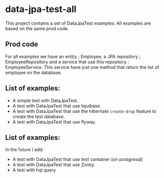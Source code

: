 # data-jpa-test-all
This project contains a set of DataJpaTest examples. All examples are based on the same prod code.

## Prod code
For all examples we have an entity ; Employee, a JPA repository ; EmployeeRepository and a service that use this repository ; EmployeeService.
This service have just one method that return the list of employee on the database.

## List of examples:
* A simple test with DataJpaTest.
* A test with DataJpaTest that use liquibase.
* A test with DataJpaTest that use the hibernate `create-drop` feature to create the test database.
* A test with DataJpaTest that use flyway.

## List of examples: 
In the future I add:

* A test with DataJpaTest that use test container (on postgresql)
* A test with DataJpaTest that use Zonky.
* A test with hql query
